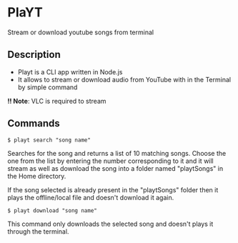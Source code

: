 # PlaYT

Stream or download youtube songs from terminal

## Description

-   Playt is a CLI app written in Node.js
-   It allows to stream or download audio from YouTube with in the Terminal by simple command

**!! Note**: VLC is required to stream

## Commands

```shell
$ playt search "song name"
```

Searches for the song and returns a list of 10 matching songs.
Choose the one from the list by entering the number corresponding to it and it will stream as well as download the song into a folder named "playtSongs" in the Home directory.

If the song selected is already present in the "playtSongs" folder then it plays the offline/local file and doesn't download it again.

```shell
$ playt download "song name"
```

This command only downloads the selected song and doesn't plays it through the terminal.

